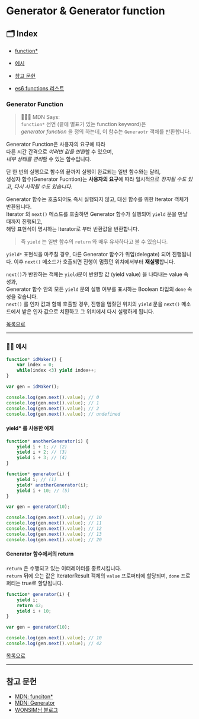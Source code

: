 # Generator & Generator function

## 🗂 Index

- [function\*](#generator-function)
- [예시](#-예시)
- [참고 문헌](#참고-문헌)

- [es6 functions 리스트](https://github.com/Minsoo-web/es_features/tree/master/es6#functions)

### Generator Function

> 👨🏼‍⚖️ MDN Says:  
> `function*` 선언 (끝에 별표가 있는 function keyword)은  
> _generator function_ 을 정의 하는데, 이 함수는 `Generaotr` 객체를 반환합니다.

Generator Function은 사용자의 요구에 따라  
다른 시간 간격으로 *여러번 값을 반환*할 수 있으며,  
*내부 상태를 관리*할 수 있는 함수입니다.

단 한 번의 실행으로 함수의 끝까지 실행이 완료되는 일반 함수와는 달리,  
생성자 함수(Generator Fucntion)는 **사용자의 요구**에 따라 일시적으로 _정지될 수도 있고_, _다시 시작될 수도 있습니다._

Generator 함수는 호출되어도 즉시 실행되지 않고, 대신 함수를 위한 Iterator 객체가 반환됩니다.  
Iterator 의 `next()` 메소드를 호출하면 Generator 함수가 실행되어 `yield` 문을 만날 때까지 진행되고,  
해당 표현식이 명시하는 Iterator로 부터 반환값을 반환합니다.

> 즉 `yield` 는 일반 함수의 `return` 와 매우 유사하다고 볼 수 있습니다.

`yield*` 표현식을 마주칠 경우, 다른 Generator 함수가 위임(delegate) 되어 진행됩니다.
이후 `next()` 메소드가 호출되면 진행이 멈췄던 위치에서부터 **재실행**합니다.

`next()`가 반환하는 객체는 `yield`문이 반환할 값 (yield value) 을 나타내는 value 속성과,  
Generator 함수 안의 모든 `yield` 문의 실행 여부를 표시하는 Boolean 타입의 `done` 속성을 갖습니다.  
`next()` 를 인자 값과 함께 호출할 경우, 진행을 멈췄던 위치의 `yield` 문을 `next()` 메소드에서 받은 인자 값으로 치환하고 그 위치에서 다시 실행하게 됩니다.

[목록으로](#-index)

---

### 🏄‍♂️ 예시

```JavaScript
function* idMaker() {
    var index = 0;
    while(index <3) yield index++;
}

var gen = idMaker();

console.log(gen.next().value); // 0
console.log(gen.next().value); // 1
console.log(gen.next().value); // 2
console.log(gen.next().value); // undefined
```

#### yield\* 를 사용한 예제

```JavaScript
function* anotherGenerator(i) {
    yield i + 1; // (2)
    yield i + 2; // (3)
    yield i + 3; // (4)
}

function* generator(i) {
    yield i; // (1)
    yield* anotherGenerator(i);
    yield i + 10; // (5)
}

var gen = generator(10);

console.log(gen.next().value); // 10
console.log(gen.next().value); // 11
console.log(gen.next().value); // 12
console.log(gen.next().value); // 13
console.log(gen.next().value); // 20
```

#### Generator 함수에서의 return

`return` 은 수행되고 있는 이터레이터를 종료시킵니다.  
`return` 뒤에 오는 값은 IteratorResult 객체의 `value` 프로퍼티에 할당되며, `done` 프로퍼티는 true로 할당됩니다.

```JavaScript
function* generator(i) {
    yield i;
    return 42;
    yield i + 10;
}

var gen = generator(10);

console.log(gen.next().value); // 10
console.log(gen.next().value); // 42
```

[목록으로](#-index)

---

## 참고 문헌

- [MDN: funciton\*](https://developer.mozilla.org/ko/docs/Web/JavaScript/Reference/Statements/function*)
- [MDN: Generator](https://developer.mozilla.org/ko/docs/Web/JavaScript/Reference/Global_Objects/Generator)
- [WONSIM님 블로그](https://wonism.github.io/javascript-generator/)
